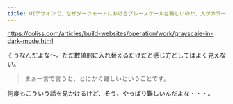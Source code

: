 ```yaml
---
title: UIデザインで、なぜダークモードにおけるグレースケールは難しいのか、人がカラーとコントラストを知覚する感じ方 | コリス
---
```


https://coliss.com/articles/build-websites/operation/work/grayscale-in-dark-mode.html

そうなんだよな〜。ただ数値的に入れ替えるだけだと感じ方としてはよく見えない。

> まぁ一言で言うと、とにかく難しいということです。

何度もこういう話を見かけるけど、そう、やっぱり難しいんだよな・・・。

